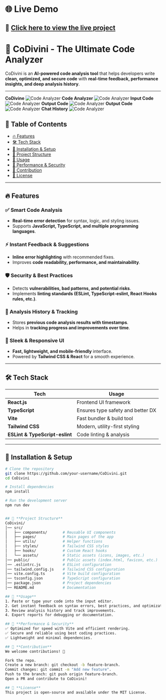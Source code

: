 # 🌐 **Live Demo**  
## 🔗 [Click here to view the live project](https://co-divine-89kyog0pp-riyahablanis-projects.vercel.app/)



# 🚀 **CoDivini - The Ultimate Code Analyzer**  

CoDivini is an **AI-powered code analysis tool** that helps developers write **clean, optimized, and secure code** with **real-time feedback, performance insights, and deep analysis history**.  

---
**CoDivine**
![Code Analyzer](https://github.com/RiyaHablani/CoDivine/blob/6c66e929ca3de041ef10995bf3f6edbe901223b0/image.png)
**Code Analyzer**
![Code Analyzer](https://github.com/RiyaHablani/CoDivine/blob/4dc61ef198f4ba6d1a5818bf8052eafb4ce6ee91/image1.png)
**Input Code**
![Code Analyzer](https://github.com/RiyaHablani/CoDivine/blob/4dc61ef198f4ba6d1a5818bf8052eafb4ce6ee91/image2.png)
**Output Code**
![Code Analyzer](https://github.com/RiyaHablani/CoDivine/blob/4dc61ef198f4ba6d1a5818bf8052eafb4ce6ee91/image3.png)
**Output Code**
![Code Analyzer](https://github.com/RiyaHablani/CoDivine/blob/4dc61ef198f4ba6d1a5818bf8052eafb4ce6ee91/image4.png)
**Chat History**
![Code Analyzer](https://github.com/RiyaHablani/CoDivine/blob/4dc61ef198f4ba6d1a5818bf8052eafb4ce6ee91/image5.png)
## 📌 **Table of Contents**  
- [🔥 Features](#-features)  
- [🛠 Tech Stack](#-tech-stack)  
- [🚀 Installation & Setup](#-installation--setup)  
- [📂 Project Structure](#-project-structure)  
- [🎯 Usage](#-usage)  
- [🚀 Performance & Security](#-performance--security)  
- [🤝 Contribution](#-contribution)  
- [📜 License](#-license)  

---

## 🔥 **Features**  

### ✅ Smart Code Analysis  
- **Real-time error detection** for syntax, logic, and styling issues.  
- Supports **JavaScript, TypeScript, and multiple programming languages**.  

### ⚡ Instant Feedback & Suggestions  
- **Inline error highlighting** with recommended fixes.  
- Improves **code readability, performance, and maintainability**.  

### 🛡️ Security & Best Practices  
- Detects **vulnerabilities, bad patterns, and potential risks**.  
- Implements **linting standards (ESLint, TypeScript-eslint, React Hooks rules, etc.)**.  

### 📜 Analysis History & Tracking  
- Stores **previous code analysis results with timestamps**.  
- Helps in **tracking progress and improvements over time**.  

### 🎨 Sleek & Responsive UI  
- **Fast, lightweight, and mobile-friendly** interface.  
- Powered by **Tailwind CSS & React** for a smooth experience.  

---

## 🛠 **Tech Stack**  

| Tech            | Usage                                      |
|----------------|-------------------------------------------|
| **React.js**   | Frontend UI framework                     |
| **TypeScript** | Ensures type safety and better DX        |
| **Vite**       | Fast bundler & build tool                |
| **Tailwind CSS** | Modern, utility-first styling          |
| **ESLint & TypeScript-eslint** | Code linting & analysis  |

---

## 🚀 **Installation & Setup**  

```sh
# Clone the repository  
git clone https://github.com/your-username/CoDivini.git  
cd CoDivini  

# Install dependencies  
npm install  

# Run the development server  
npm run dev  


## 📂 **Project Structure**
CoDivini/  
│── src/  
│   ├── components/       # Reusable UI components  
│   ├── pages/            # Main pages of the app  
│   ├── utils/            # Helper functions  
│   ├── styles/           # Tailwind CSS styles  
│   ├── hooks/            # Custom React hooks  
│   └── assets/           # Static assets (icons, images, etc.)  
│── public/               # Public assets (index.html, favicon, etc.)  
│── .eslintrc.js          # ESLint configuration  
│── tailwind.config.js    # Tailwind CSS configuration  
│── vite.config.ts        # Vite build configuration  
│── tsconfig.json         # TypeScript configuration  
│── package.json          # Project dependencies  
│── README.md             # Documentation  

## 🎯 **Usage**
1. Paste or type your code into the input editor.
2. Get instant feedback on syntax errors, best practices, and optimizations.
3. Review analysis history and track improvements.
4. Export reports for debugging or documentation.

## 🚀 **Performance & Security**
✅ Optimized for speed with Vite and efficient rendering.
✅ Secure and reliable using best coding practices.
✅ Lightweight and minimal dependencies.

## 🤝 **Contribution**
We welcome contributions! 🚀

Fork the repo.
Create a new branch: git checkout -b feature-branch.
Commit changes: git commit -m "Add new feature".
Push to the branch: git push origin feature-branch.
Open a PR and contribute to CoDivini!

## 📜 **License**
This project is open-source and available under the MIT License.

